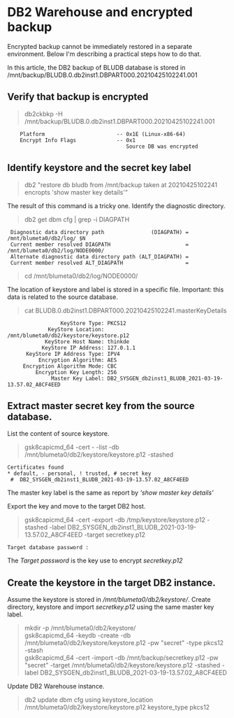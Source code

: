 # DB2 Warehouse and encrypted backup

Encrypted backup cannot be immediately restored in a separate environment. Below I'm describing a practical steps how to do that.

In this article, the DB2 backup of BLUDB database is stored in /mnt/backup/BLUDB.0.db2inst1.DBPART000.20210425102241.001

## Verify that backup is encrypted

> db2ckbkp -H /mnt/backup/BLUDB.0.db2inst1.DBPART000.20210425102241.001 
```
	Platform                       -- 0x1E (Linux-x86-64)
	Encrypt Info Flags             -- 0x1
	                                  Source DB was encrypted
```

## Identify keystore and the secret key label

> db2 "restore db bludb from /mnt/backup taken at 20210425102241   encropts 'show master key details'"

The result of this command is a tricky one. Identify the diagnostic directory.
<br>
> db2 get dbm cfg | grep -i DIAGPATH
```
 Diagnostic data directory path               (DIAGPATH) = /mnt/blumeta0/db2/log/ $N
 Current member resolved DIAGPATH                        = /mnt/blumeta0/db2/log/NODE0000/
 Alternate diagnostic data directory path (ALT_DIAGPATH) = 
 Current member resolved ALT_DIAGPATH                    = 
```

> cd /mnt/blumeta0/db2/log/NODE0000/<br>

The location of keystore and label is stored in a specific file. Important: this data is related to the source database. 
<br>
> cat BLUDB.0.db2inst1.DBPART000.20210425102241.masterKeyDetails 
```
                 KeyStore Type: PKCS12
             KeyStore Location: /mnt/blumeta0/db2/keystore/keystore.p12
            KeyStore Host Name: thinkde
           KeyStore IP Address: 127.0.1.1
      KeyStore IP Address Type: IPV4
          Encryption Algorithm: AES
     Encryption Algorithm Mode: CBC
         Encryption Key Length: 256
              Master Key Label: DB2_SYSGEN_db2inst1_BLUDB_2021-03-19-13.57.02_A8CF4EED
```
## Extract master secret key from the source database.

List the content of source keystore.<br>

> gsk8capicmd_64 -cert - -list -db /mnt/blumeta0/db2/keystore/keystore.p12  -stashed
```
Certificates found
* default, - personal, ! trusted, # secret key
 #	DB2_SYSGEN_db2inst1_BLUDB_2021-03-19-13.57.02_A8CF4EED
```
The master key label is the same as report by *'show master key details'*

Export the key and move to the target DB2 host.<br>

> gsk8capicmd_64 -cert -export -db /tmp/keystore/keystore.p12 -stashed -label DB2_SYSGEN_db2inst1_BLUDB_2021-03-19-13.57.02_A8CF4EED -target secretkey.p12
```
Target database password :
```
The *Target password* is the key use to encrypt *secretkey.p12*

## Create the keystore in the target DB2 instance.

Assume the keystore is stored in */mnt/blumeta0/db2/keystore/*. Create directory, keystore and import *secretkey.p12* using the same master key label.<br>

> mkdir -p  /mnt/blumeta0/db2/keystore/<br>
> gsk8capicmd_64 -keydb -create -db /mnt/blumeta0/db2/keystore/keystore.p12   -pw "secret" -type pkcs12 -stash<br>
> gsk8capicmd_64 -cert -import  -db  /mnt/backup/secretkey.p12 -pw "secret"  -target   /mnt/blumeta0/db2/keystore/keystore.p12 -stashed -label DB2_SYSGEN_db2inst1_BLUDB_2021-03-19-13.57.02_A8CF4EED  <br>

Update DB2 Warehouse instance.<br>

> db2 update dbm cfg using keystore_location  /mnt/blumeta0/db2/keystore/keystore.p12  keystore_type pkcs12<br>

